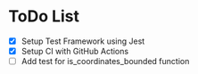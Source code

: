 # ToDo List

- [x] Setup Test Framework using Jest
- [x] Setup CI with GitHub Actions
- [ ] Add test for is_coordinates_bounded function
